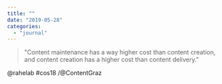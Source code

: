 ```yaml
---
title: ""
date: "2019-05-28"
categories: 
  - "journal"
---
```


> "Content maintenance has a way higher cost than content creation, and content creation has a higher cost than content delivery."

@rahelab #cos18 /@ContentGraz
